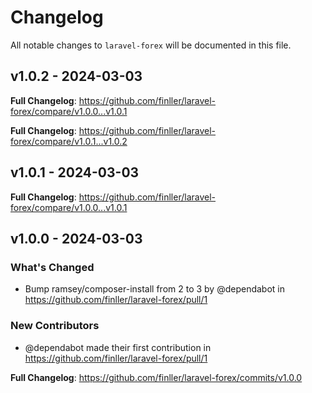 # Changelog

All notable changes to `laravel-forex` will be documented in this file.

## v1.0.2 - 2024-03-03

**Full Changelog**: https://github.com/finller/laravel-forex/compare/v1.0.0...v1.0.1

**Full Changelog**: https://github.com/finller/laravel-forex/compare/v1.0.1...v1.0.2

## v1.0.1 - 2024-03-03

**Full Changelog**: https://github.com/finller/laravel-forex/compare/v1.0.0...v1.0.1

## v1.0.0 - 2024-03-03

### What's Changed

* Bump ramsey/composer-install from 2 to 3 by @dependabot in https://github.com/finller/laravel-forex/pull/1

### New Contributors

* @dependabot made their first contribution in https://github.com/finller/laravel-forex/pull/1

**Full Changelog**: https://github.com/finller/laravel-forex/commits/v1.0.0
